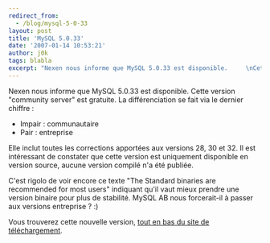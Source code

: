 ```yaml
---
redirect_from:
  - /blog/mysql-5-0-33
layout: post
title: 'MySQL 5.0.33'
date: '2007-01-14 10:53:21'
author: j0k
tags: blabla
excerpt: "Nexen nous informe que MySQL 5.0.33 est disponible.     \nCette version &quot;community server&quot; est gratuite. La différenciation se fait via le dernier chiffre :   * Impair : communautaire   * Pair : entreprise  \n  \nElle inclut toutes les corrections apportées aux versions 28, 30 et 32.    Il est intéressant de constater que      …"
---
```


Nexen nous informe que MySQL 5.0.33 est disponible.
Cette version &quot;community server&quot; est gratuite. La différenciation se fait via le dernier chiffre :
* Impair : communautaire
* Pair : entreprise

Elle inclut toutes les corrections apportées aux versions 28, 30 et 32.    Il est intéressant de constater que cette version est uniquement disponible en version source, aucune version compilé n'a été publiée.

C'est rigolo de voir encore ce texte &quot;The Standard binaries are recommended for most users&quot; indiquant qu'il vaut mieux prendre une version binaire pour plus de stabilité. MySQL AB nous forcerait-il à passer aux versions entreprise ? :)

Vous trouverez cette nouvelle version, [tout en bas du site de téléchargement](http://dev.mysql.com/downloads/mysql/5.0.html#downloads).
